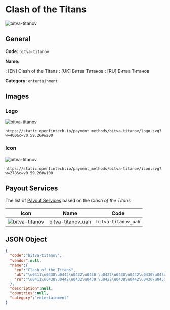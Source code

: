 
# Clash of the Titans 
![bitva-titanov](https://static.openfintech.io/payment_methods/bitva-titanov/logo.svg?w=400&c=v0.59.26#w200)  

## General 
**Code:** `bitva-titanov` 
 
**Name:** 
 
:	[EN] Clash of the Titans 
:	[UK] Битва Титанов 
:	[RU] Битва Титанов 
 
**Category:** `entertainment` 
 

## Images 

### Logo 
![bitva-titanov](https://static.openfintech.io/payment_methods/bitva-titanov/logo.svg?w=400&c=v0.59.26#w200)  

```
https://static.openfintech.io/payment_methods/bitva-titanov/logo.svg?w=400&c=v0.59.26#w200
```  

### Icon 
![bitva-titanov](https://static.openfintech.io/payment_methods/bitva-titanov/icon.svg?w=278&c=v0.59.26#w100)  

```
https://static.openfintech.io/payment_methods/bitva-titanov/icon.svg?w=278&c=v0.59.26#w100
```  

## Payout Services 
 
The list of [Payout Services](/payout-services/) based on the _Clash of the Titans_ 

|Icon|Name|Code| 
|:---:|:---:|:---:| 
|![bitva-titanov](https://static.openfintech.io/payout_methods/bitva-titanov/icon.png?w=278&c=v0.59.26#w40) |[bitva-titanov_uah](/payout-services/bitva-titanov_uah/)|`bitva-titanov_uah`| 
 

## JSON Object 

```json
{
  "code":"bitva-titanov",
  "vendor":null,
  "name":{
    "en":"Clash of the Titans",
    "uk":"\u0411\u0438\u0442\u0432\u0430 \u0422\u0438\u0442\u0430\u043d\u043e\u0432",
    "ru":"\u0411\u0438\u0442\u0432\u0430 \u0422\u0438\u0442\u0430\u043d\u043e\u0432"
  },
  "description":null,
  "countries":null,
  "category":"entertainment"
}
```  
